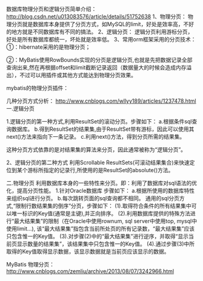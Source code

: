 数据库物理分页和逻辑分页简单介绍：
 http://blog.csdn.net/u013083576/article/details/51752638 
1、物理分页：
        物理分页就是数据库本身提供了分页方式，如MySQL的limit，好处是效率高，不好的地方就是不同数据库有不同的搞法。
2、逻辑分页：
逻辑分页利用游标分页，好处是所有数据库都统一，坏处就是效率低。
3、常用orm框架采用的分页技术：
①：hibernate采用的是物理分页；

②：MyBatis使用RowBounds实现的分页是逻辑分页,也就是先把数据记录全部查询出来,然在再根据offset和limit截断记录返回（数据量大的时候会造成内存溢出），不过可以用插件或其他方式能达到物理分页效果。

mybatis的物理分页插件：

几种分页方式分析：
http://www.cnblogs.com/wllyy189/articles/1237478.html
一.逻辑分页
 
1.逻辑分页的第一种方式,利用ResultSet的滚动分页。步骤如下：
 a.根据条件sql查询数据库。
 b.得到ResultSet的结果集,由于ResultSet带有游标，因此可以使用其next()方法来指向下一条记录。
 c.利用next()方法，得到分页所需的结果集。

 这种分页方式依靠的是对结果集的算法来分页，因此通常被称为“逻辑分页”。
 
 2、逻辑分页的第二种方式
 利用Scrollable ResultSets(可滚动结果集合)来快速定位到某个游标所指定的记录行,所使用的是ResultSet的absolute()方法。
 
 
 二.物理分页
 利用数据库本身的一些特性来分页。即：利用了数据库对sql语法的优化，提高分页性能。
 1.针对Oracle数据库
 步骤如下：
 a.根据所使用的数据库特性来组织sql进行分页。
 b.每次跳转页面的sql查询都不相同。
  通用的sql分页方式,“限制行数结果集的倒序”分页，步骤如下：
  (1).取得符合条件的所有结果集中可以唯一标识的Key值(通常是主键),并正向排序。
  (2).利用数据库提供的特殊方法进行“最大结果集”的限制（在Oracle中使用rownum, sql server中使用top, mysql中使用limit...),
  该“最大结果集”指包含当前所处页的所有记录数，“最大结果集”应该只包含惟一的Key值。
  (3).对步骤(2)中的“最大结果集”进行逆序，并取得“显示当前页显示数量的结果集”，该结果集中只包含惟一的Key值。
  (4).通过步骤(3)中所取得的Key值取得显示数据，该显示数据就是当前页应该显示的数据。
  
  
  MyBatis 物理分页：
  http://www.cnblogs.com/zemliu/archive/2013/08/07/3242966.html
  
  
 
 
 
 